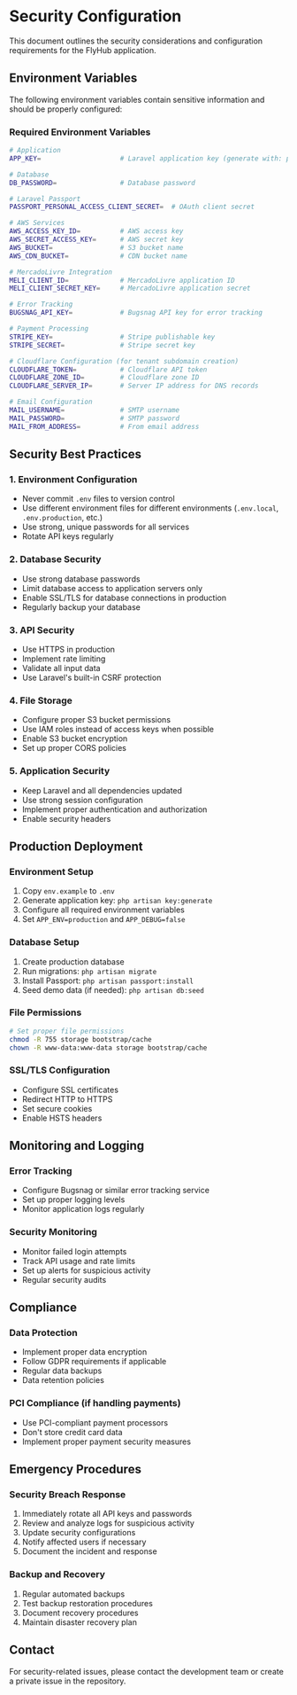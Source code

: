 # Security Configuration

This document outlines the security considerations and configuration requirements for the FlyHub application.

## Environment Variables

The following environment variables contain sensitive information and should be properly configured:

### Required Environment Variables

```bash
# Application
APP_KEY=                    # Laravel application key (generate with: php artisan key:generate)

# Database
DB_PASSWORD=                # Database password

# Laravel Passport
PASSPORT_PERSONAL_ACCESS_CLIENT_SECRET=  # OAuth client secret

# AWS Services
AWS_ACCESS_KEY_ID=          # AWS access key
AWS_SECRET_ACCESS_KEY=      # AWS secret key
AWS_BUCKET=                 # S3 bucket name
AWS_CDN_BUCKET=             # CDN bucket name

# MercadoLivre Integration
MELI_CLIENT_ID=             # MercadoLivre application ID
MELI_CLIENT_SECRET_KEY=     # MercadoLivre application secret

# Error Tracking
BUGSNAG_API_KEY=            # Bugsnag API key for error tracking

# Payment Processing
STRIPE_KEY=                 # Stripe publishable key
STRIPE_SECRET=              # Stripe secret key

# Cloudflare Configuration (for tenant subdomain creation)
CLOUDFLARE_TOKEN=           # Cloudflare API token
CLOUDFLARE_ZONE_ID=         # Cloudflare zone ID
CLOUDFLARE_SERVER_IP=       # Server IP address for DNS records

# Email Configuration
MAIL_USERNAME=              # SMTP username
MAIL_PASSWORD=              # SMTP password
MAIL_FROM_ADDRESS=          # From email address
```

## Security Best Practices

### 1. Environment Configuration
- Never commit `.env` files to version control
- Use different environment files for different environments (`.env.local`, `.env.production`, etc.)
- Use strong, unique passwords for all services
- Rotate API keys regularly

### 2. Database Security
- Use strong database passwords
- Limit database access to application servers only
- Enable SSL/TLS for database connections in production
- Regularly backup your database

### 3. API Security
- Use HTTPS in production
- Implement rate limiting
- Validate all input data
- Use Laravel's built-in CSRF protection

### 4. File Storage
- Configure proper S3 bucket permissions
- Use IAM roles instead of access keys when possible
- Enable S3 bucket encryption
- Set up proper CORS policies

### 5. Application Security
- Keep Laravel and all dependencies updated
- Use strong session configuration
- Implement proper authentication and authorization
- Enable security headers

## Production Deployment

### Environment Setup
1. Copy `env.example` to `.env`
2. Generate application key: `php artisan key:generate`
3. Configure all required environment variables
4. Set `APP_ENV=production` and `APP_DEBUG=false`

### Database Setup
1. Create production database
2. Run migrations: `php artisan migrate`
3. Install Passport: `php artisan passport:install`
4. Seed demo data (if needed): `php artisan db:seed`

### File Permissions
```bash
# Set proper file permissions
chmod -R 755 storage bootstrap/cache
chown -R www-data:www-data storage bootstrap/cache
```

### SSL/TLS Configuration
- Configure SSL certificates
- Redirect HTTP to HTTPS
- Set secure cookies
- Enable HSTS headers

## Monitoring and Logging

### Error Tracking
- Configure Bugsnag or similar error tracking service
- Set up proper logging levels
- Monitor application logs regularly

### Security Monitoring
- Monitor failed login attempts
- Track API usage and rate limits
- Set up alerts for suspicious activity
- Regular security audits

## Compliance

### Data Protection
- Implement proper data encryption
- Follow GDPR requirements if applicable
- Regular data backups
- Data retention policies

### PCI Compliance (if handling payments)
- Use PCI-compliant payment processors
- Don't store credit card data
- Implement proper payment security measures

## Emergency Procedures

### Security Breach Response
1. Immediately rotate all API keys and passwords
2. Review and analyze logs for suspicious activity
3. Update security configurations
4. Notify affected users if necessary
5. Document the incident and response

### Backup and Recovery
1. Regular automated backups
2. Test backup restoration procedures
3. Document recovery procedures
4. Maintain disaster recovery plan

## Contact

For security-related issues, please contact the development team or create a private issue in the repository. 
